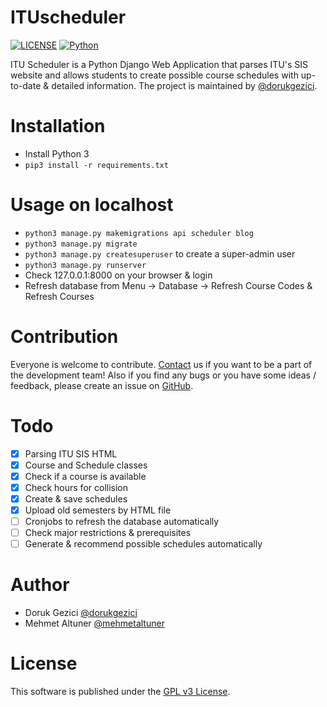 # ITUscheduler
[![LICENSE](https://img.shields.io/badge/license-GPLv3-blue.svg)](LICENSE) [![Python](https://img.shields.io/badge/language-python3-blue.svg)](#)

ITU Scheduler is a Python Django Web Application that parses ITU's SIS website and allows students to create possible course schedules with up-to-date & detailed information. The project is maintained by [@dorukgezici](https://github.com/dorukgezici).

# Installation
- Install Python 3
- `pip3 install -r requirements.txt`

# Usage on localhost
- `python3 manage.py makemigrations api scheduler blog`
- `python3 manage.py migrate`
- `python3 manage.py createsuperuser` to create a super-admin user
- `python3 manage.py runserver`
- Check 127.0.0.1:8000 on your browser & login
- Refresh database from Menu -> Database -> Refresh Course Codes & Refresh Courses

# Contribution
Everyone is welcome to contribute. [Contact](http://ituscheduler.com/contact) us if you want to be a part of the development team! Also if you find any bugs or you have some ideas / feedback, please create an issue on [GitHub](https://github.com/dorukgezici/ITUscheduler/issues).

# Todo
- [x] Parsing ITU SIS HTML
- [x] Course and Schedule classes
- [x] Check if a course is available
- [x] Check hours for collision
- [x] Create & save schedules
- [x] Upload old semesters by HTML file
- [ ] Cronjobs to refresh the database automatically
- [ ] Check major restrictions & prerequisites
- [ ] Generate & recommend possible schedules automatically

# Author
- Doruk Gezici [@dorukgezici](https://github.com/dorukgezici)
- Mehmet Altuner [@mehmetaltuner](https://github.com/mehmetaltuner)

# License
This software is published under the [GPL v3 License](LICENSE).
